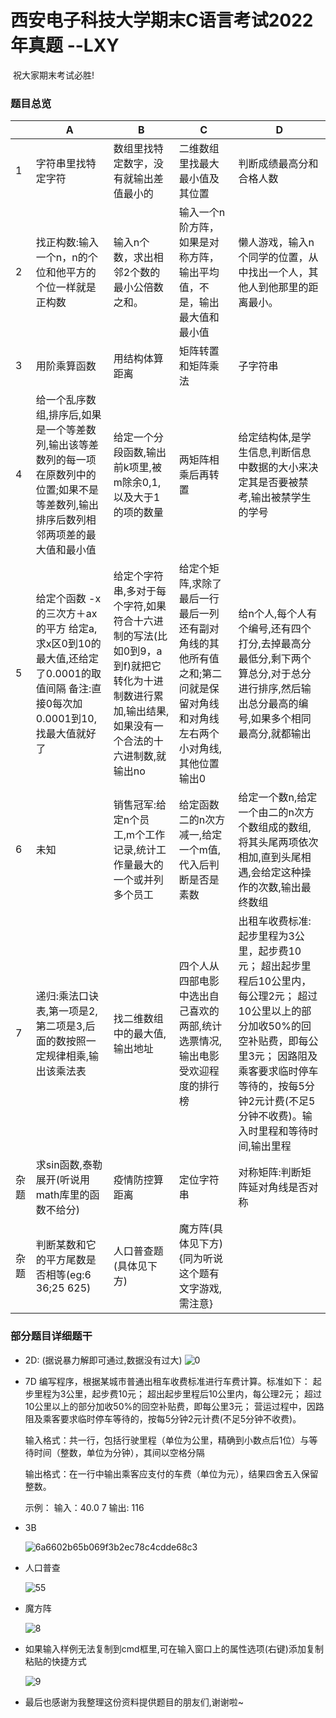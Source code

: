 #                                 西安电子科技大学期末C语言考试2022年真题              --LXY

​        祝大家期末考试必胜!

### 题目总览

|      | A                                                            | B                                                            | C                                                            | D                                                            |
| ---- | ------------------------------------------------------------ | ------------------------------------------------------------ | ------------------------------------------------------------ | ------------------------------------------------------------ |
| 1    | 字符串里找特定字符                                           | 数组里找特定数字，没有就输出差值最小的                       | 二维数组里找最大最小值及其位置                               | 判断成绩最高分和合格人数                                     |
| 2    | 找正构数:输入一个n，n的个位和他平方的个位一样就是正构数      | 输入n个数，求出相邻2个数的最小公倍数之和。                   | 输入一个n阶方阵，如果是对称方阵，输出平均值，不是，输出最大值和最小值 | 懒人游戏，输入n个同学的位置，从中找出一个人，其他人到他那里的距离最小。 |
| 3    | 用阶乘算函数                                                 | 用结构体算距离                                               | 矩阵转置和矩阵乘法                                           | 子字符串                                                     |
| 4    | 给一个乱序数组,排序后,如果是一个等差数列,输出该等差数列的每一项在原数列中的位置;如果不是等差数列,输出排序后数列相邻两项差的最大值和最小值 | 给定一个分段函数,输出前k项里,被m除余0,1,以及大于1的项的数量  | 两矩阵相乘后再转置                                           | 给定结构体,是学生信息,判断信息中数据的大小来决定其是否要被禁考,输出被禁学生的学号 |
| 5    | 给定个函数  -x的三次方＋ax的平方  给定a,求x区0到10的最大值,还给定了0.0001的取值间隔              备注:直接0每次加0.0001到10,找最大值就好了 | 给定个字符串,多对于每个字符,如果符合十六进制的写法(比如0到9，a到f)就把它转化为十进制数进行累加,输出结果,如果没有一个合法的十六进制数,就输出no | 给定个矩阵,求除了最后一行最后一列还有副对角线的其他所有值之和;第二问就是保留对角线和对角线左右两个小对角线,其他位置输出0 | 给n个人,每个人有个编号,还有四个打分,去掉最高分最低分,剩下两个算总分,对于总分进行排序,然后输出总分最高的编号,如果多个相同最高分,就都输出 |
|6|未知|销售冠军:给定n个员工,m个工作记录,统计工作量最大的一个或并列多个员工|给定函数二的n次方减一,给定一个m值,代入后判断是否是素数|给定一个数n,给定一个由二的n次方个数组成的数组,将其头尾两项依次相加,直到头尾相遇,会给定这种操作的次数,输出最终数组|
|7|递归:乘法口诀表,第一项是2,第二项是3,后面的数按照一定规律相乘,输出该乘法表|找二维数组中的最大值,输出地址|四个人从四部电影中选出自己喜欢的两部,统计选票情况,输出电影受欢迎程度的排行榜|出租车收费标准:起步里程为3公里，起步费10元；  超出起步里程后10公里内，每公理2元；  超过10公里以上的部分加收50%的回空补贴费，即每公里3元；  因路阻及乘客要求临时停车等待的，按每5分钟2元计费(不足5分钟不收费)。输入时里程和等待时间,输出里程|
| 杂题 | 求sin函数,泰勒展开(听说用math库里的函数不给分)               | 疫情防控算距离                                               | 定位字符串                                                   | 对称矩阵:判断矩阵延对角线是否对称                            |
| 杂题 | 判断某数和它的平方尾数是否相等(eg:6 36;25 625)               | 人口普查题(具体见下方)                                       | 魔方阵(具体见下方){同为听说这个题有文字游戏,需注意}          |                                                              |

### 部分题目详细题干

+ 2D:  (据说暴力解即可通过,数据没有过大)
![0](https://user-images.githubusercontent.com/92002741/157868626-39a5c944-baf9-47d8-8dad-0be9c03c58d1.jpg)

+ 7D     编写程序，根据某城市普通出租车收费标准进行车费计算。标准如下：
   起步里程为3公里，起步费10元；
   超出起步里程后10公里内，每公理2元；
   超过10公里以上的部分加收50%的回空补贴费，即每公里3元；
   营运过程中，因路阻及乘客要求临时停车等待的，按每5分钟2元计费(不足5分钟不收费)。

   输入格式：共一行，包括行驶里程（单位为公里，精确到小数点后1位）与等待时间（整数，单位为分钟），其间以空格分隔

   输出格式：在一行中输出乘客应支付的车费（单位为元），结果四舍五入保留整数。

   示例：
   输入：40.0 7
   输出: 116

+ 3B

  ![6a6602b65b069f3b2ec78c4cdde68c3](https://user-images.githubusercontent.com/92002741/157868714-d69dd9d9-4961-4062-bf17-25b0411929f7.jpg)


+ 人口普查

  ![55](https://user-images.githubusercontent.com/92002741/157868733-d3929a7f-9559-4e12-bcf3-fea35e94e83f.jpg)


+ 魔方阵

  ![8](https://user-images.githubusercontent.com/92002741/157868748-7881e539-d2b0-4712-9e09-5803b25b7dca.png)

+ 如果输入样例无法复制到cmd框里,可在输入窗口上的属性选项(右键)添加复制粘贴的快捷方式

  ![9](https://user-images.githubusercontent.com/92002741/157868763-3524e1dd-6276-47fa-8c00-9440929dd8c5.jpg)


+ 最后也感谢为我整理这份资料提供题目的朋友们,谢谢啦~

